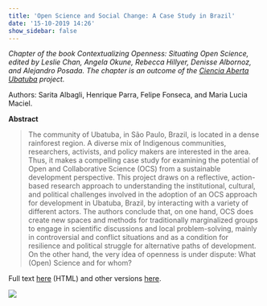 ```yaml
---
title: 'Open Science and Social Change: A Case Study in Brazil'
date: '15-10-2019 14:26'
show_sidebar: false
---
```


*Chapter of the book Contextualizing Openness: Situating Open Science, edited by Leslie Chan, Angela Okune, Rebecca Hillyer, Denisse Albornoz, and Alejandro Posada. The chapter is an outcome of the [Ciencia Aberta Ubatuba](http://cienciaaberta.ubatuba.cc/) project.*

Authors: Sarita Albagli, Henrique Parra, Felipe Fonseca, and Maria Lucia Maciel.

**Abstract**

> The community of Ubatuba, in São Paulo, Brazil, is located in a dense rainforest region. A diverse mix of Indigenous communities, researchers, activists, and policy makers are interested in the area. Thus, it makes a compelling case study for examining the potential of Open and Collaborative Science (OCS) from a sustainable development perspective. This project draws on a reflective, action-based research approach to understanding the institutional, cultural, and political challenges involved in the adoption of an OCS approach for development in Ubatuba, Brazil, by interacting with a variety of different actors. The authors conclude that, on one hand, OCS does create new spaces and methods for traditionally marginalized groups to engage in scientific discussions and local problem-solving, mainly in controversial and conflict situations and as a condition for resilience and political struggle for alternative paths of development. On the other hand, the very idea of openness is under dispute: What (Open) Science and for whom?

Full text [here](https://www.idrc.ca/sites/default/files/openebooks/Contextualizing-Openness/9781552506110.html#ch13) (HTML) and other versions [here](https://www.idrc.ca/en/book/contextualizing-openness-situating-open-science).

![](https://www.idrc.ca/sites/default/files/openebooks/Contextualizing-Openness/images/fig13-1.jpg)